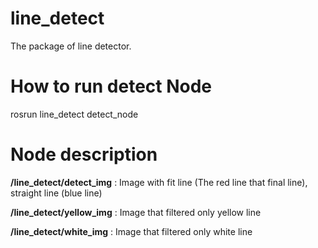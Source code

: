 # line_detect
The package of line detector.

# How to run detect Node
rosrun line_detect detect_node

# Node description
**/line_detect/detect_img** : Image with fit line (The red line that final line), straight line (blue line)


**/line_detect/yellow_img** : Image that filtered only yellow line


**/line_detect/white_img** : Image that filtered only white line
